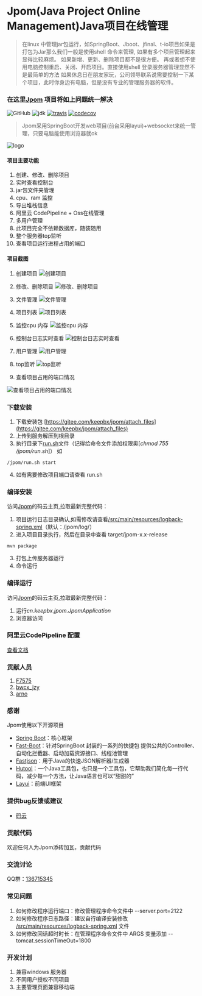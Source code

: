 # Jpom(Java Project Online Management)Java项目在线管理

> 在linux 中管理jar包运行，如SpringBoot、Jboot、jfinal、t-io项目如果是打包为Jar那么我们一般是使用shell 命令来管理, 
> 如果有多个项目管理起来显得比较麻烦。
> 如果新增、更新、删除项目都不是很方便。
> 再或者想不使用电脑控制重启、关闭、开启项目。直接使用shell 登录服务器管理显然不是最简单的方法
> 如果休息日在朋友家玩，公司领导联系说需要控制一下某个项目，此时你身边有电脑，但是没有专业的管理服务器的软件。


###  在这里[Jpom](https://gitee.com/jiangzeyin/jpom) 项目将如上问题统一解决

![GitHub](https://img.shields.io/github/license/jiangzeyin/jpom.svg?style=flat)
![jdk](https://img.shields.io/badge/JDK-1.8+-green.svg)
[![travis](https://travis-ci.org/jiangzeyin/jpom.svg?branch=master)](https://travis-ci.org/jiangzeyin/jpom)
[![codecov](https://codecov.io/gh/jiangzeyin/jpom/branch/master/graph/badge.svg)](https://codecov.io/gh/jiangzeyin/jpom)


> Jpom采用SpringBoot开发web项目(前台采用layui)+websocket来统一管理，只要电脑能使用浏览器就ok

![logo](/doc/logo.png)

#### 项目主要功能

1. 创建、修改、删除项目
2. 实时查看控制台
3. jar包文件夹管理
4. cpu、ram 监控
5. 导出堆栈信息
6. 阿里云 CodePipeline + Oss在线管理
7. 多用户管理
8. 此项目完全不依赖数据库，随装随用
9. 整个服务器top监听
10. 查看项目运行进程占用的端口


#### 项目截图

1. 创建项目
![创建项目](/doc/images/create.png)

2. 修改、删除项目
![修改、删除项目](/doc/images/edit_del.png)

3. 文件管理
![文件管理](/doc/images/file.png)

4. 项目列表
![项目列表](/doc/images/list.png)

5. 监控cpu 内存
![ 监控cpu 内存](/doc/images/cup_ram.png)

6. 控制台日志实时查看
![控制台日志实时查看](/doc/images/console.png)

7. 用户管理
![用户管理](/doc/images/user_list.png)

8. top监听
![top监听](/doc/images/top.png)

9. 查看项目占用的端口情况

![查看项目占用的端口情况](/doc/images/port.png)

### 下载安装

1. 下载安装包 [https://gitee.com/keepbx/jpom/attach_files](https://gitee.com/keepbx/jpom/attach_files)
2. 上传到服务解压到根目录
3. 执行目录下[run.sh](/bin/run.sh)文件（记得给命令文件添加权限奥[*chmod  755 /jpom/run.sh*]）
如
```
/jpom/run.sh start
```
4. 如有需要修改项目端口请查看 run.sh
### 编译安装

访问[Jpom](https://gitee.com/keepbx/jpom)的码云主页,拉取最新完整代码：
 
1. 项目运行日志目录确认,如需修改请查看[/src/main/resources/logback-spring.xml](/src/main/resources/logback-spring.xml)（默认：/jpom/log/）
2. 进入项目目录执行，然后在目录中查看 target/jpom-x.x-release
```
mvn package
```
3. 打包上传服务器运行
4. 命令运行

### 编译运行

访问[Jpom](https://gitee.com/keepbx/jpom)的码云主页,拉取最新完整代码：

1. 运行*cn.keepbx.jpom.JpomApplication*
2. 浏览器访问

### 阿里云CodePipeline 配置

[查看文档](/doc/CodePipeline-Oss.md)

### 贡献人员
    
1.  [F7575](https://gitee.com/F7575)
2.  [bwcx_jzy](https://gitee.com/jiangzeyin)
3.  [arno](https://gitee.com/arnohand)

### 感谢
 Jpom使用以下开源项目
  - [Spring Boot](https://github.com/spring-projects/spring-boot)：核心框架
  - [Fast-Boot](https://gitee.com/keepbx/common-parent)：针对SpringBoot 封装的一系列的快捷包 提供公共的Controller、自动化拦截器、启动加载资源接口、线程池管理
  - [Fastjson](https://github.com/alibaba/fastjson)：用于Java的快速JSON解析器/生成器
  - [Hutool](https://gitee.com/loolly/hutool)：一个Java工具包，也只是一个工具包，它帮助我们简化每一行代码，减少每一个方法，让Java语言也可以“甜甜的”
  - [Layui](https://gitee.com/sentsin/layui)：前端UI框架
  

### 提供bug反馈或建议

- [码云](https://gitee.com/keepbx/jpom/issues)

### 贡献代码
  欢迎任何人为Jpom添砖加瓦，贡献代码
  
### 交流讨论

  QQ群：[136715345](https://shang.qq.com/wpa/qunwpa?idkey=93ff8d8a37a436b752fe38d32075bb1b32a8e0b3d3ff19d0b541ca840433f561)
  
  
### 常见问题

   1. 如何修改程序运行端口：修改管理程序命令文件中 --server.port=2122
   2. 如何修改程序日志路径：建议自行编译安装修改 [/src/main/resources/logback-spring.xml](/src/main/resources/logback-spring.xml) 文件
   3. 如何修改回话超时时长：在管理程序命令文件中 ARGS 变量添加 --tomcat.sessionTimeOut=1800
   
### 开发计划
   1. 兼容windows 服务器
   2. 不同用户授权不同项目
   3. 主要管理页面兼容移动端
